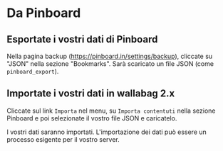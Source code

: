 # Da Pinboard

## Esportate i vostri dati di Pinboard

Nella pagina backup
([<https://pinboard.in/settings/backup>](https://pinboard.in/settings/backup)), cliccate su "JSON" nella sezione "Bookmarks". Sarà scaricato un file JSON (come `pinboard_export`).

## Importate i vostri dati in wallabag 2.x

Cliccate sul link `Importa` nel menu, su `Importa contentuti` nella sezione Pinboard
e poi selezionate il vostro file JSON e caricatelo.

I vostri dati saranno importati. L'importazione dei dati può essere un processo esigente per il vostro server.
